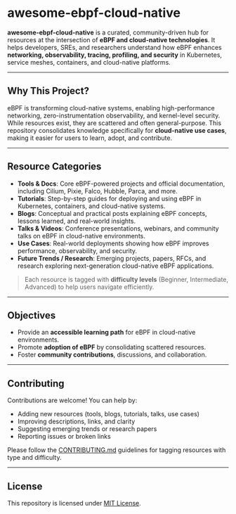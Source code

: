 # awesome-ebpf-cloud-native

**awesome-ebpf-cloud-native** is a curated, community-driven hub for resources at the intersection of **eBPF and cloud-native technologies**. It helps developers, SREs, and researchers understand how eBPF enhances **networking, observability, tracing, profiling, and security** in Kubernetes, service meshes, containers, and cloud-native platforms.

---

## Why This Project?

eBPF is transforming cloud-native systems, enabling high-performance networking, zero-instrumentation observability, and kernel-level security. While resources exist, they are scattered and often general-purpose. This repository consolidates knowledge specifically for **cloud-native use cases**, making it easier for users to learn, adopt, and contribute.

---

## Resource Categories

- **Tools & Docs**: Core eBPF-powered projects and official documentation, including Cilium, Pixie, Falco, Hubble, Parca, and more.
- **Tutorials**: Step-by-step guides for deploying and using eBPF in Kubernetes, containers, and cloud-native systems.
- **Blogs**: Conceptual and practical posts explaining eBPF concepts, lessons learned, and real-world insights.
- **Talks & Videos**: Conference presentations, webinars, and community talks on eBPF in cloud-native environments.
- **Use Cases**: Real-world deployments showing how eBPF improves performance, observability, and security.
- **Future Trends / Research**: Emerging projects, papers, RFCs, and research exploring next-generation cloud-native eBPF applications.

> Each resource is tagged with **difficulty levels** (Beginner, Intermediate, Advanced) to help users navigate efficiently.

---

## Objectives

- Provide an **accessible learning path** for eBPF in cloud-native environments.
- Promote **adoption of eBPF** by consolidating scattered resources.
- Foster **community contributions**, discussions, and collaboration.

---

## Contributing

Contributions are welcome! You can help by:

- Adding new resources (tools, blogs, tutorials, talks, use cases)
- Improving descriptions, links, and clarity
- Suggesting emerging trends or research papers
- Reporting issues or broken links

Please follow the [CONTRIBUTING.md](CONTRIBUTING.md) guidelines for tagging resources with type and difficulty.

---

## License

This repository is licensed under [MIT License](LICENSE).

